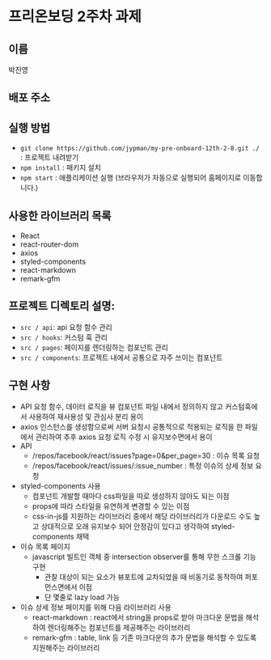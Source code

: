 # 프리온보딩 2주차 과제

## 이름
박진영

## 배포 주소


## 실행 방법
- `git clone https://github.com/jypman/my-pre-onboard-12th-2-8.git ./` : 프로젝트 내려받기
- `npm install` : 패키지 설치
- `npm start` : 애플리케이션 실행 (브라우저가 자동으로 실행되어 홈페이지로 이동합니다.)

## 사용한 라이브러리 목록
- React
- react-router-dom
- axios
- styled-components
- react-markdown
- remark-gfm

## 프로젝트 디렉토리 설명:
- `src / api`: api 요청 함수 관리
- `src / hooks`: 커스텀 훅 관리
- `src / pages`: 페이지를 렌더링하는 컴포넌트 관리
- `src / components`: 프로젝트 내에서 공통으로 자주 쓰이는 컴포넌트

## 구현 사항
- API 요청 함수, 데이터 로직을 뷰 컴포넌트 파일 내에서 정의하지 않고 커스텀훅에서 사용하여 재사용성 및 관심사 분리 용이
- axios 인스턴스를 생성함으로써 서버 요청시 공통적으로 적용되는 로직을 한 파일에서 관리하여 추후 axios 요청 로직 수정 시 유지보수면에서 용이
- API
  - /repos/facebook/react/issues?page=0&per_page=30 : 이슈 목록 요청
  - /repos/facebook/react/issues/:issue_number : 특정 이슈의 상세 정보 요청
- styled-components 사용
  - 컴포넌트 개발할 때마다 css파일을 따로 생성하지 않아도 되는 이점
  - props에 따라 스타일을 유연하게 변경할 수 있는 이점
  - css-in-js를 지원하는 라이브러리 중에서 해당 라이브러리가 다운로드 수도 높고
    상대적으로 오래 유지보수 되어 안정감이 있다고 생각하여 styled-components 채택
- 이슈 목록 페이지
  - javascript 빌트인 객체 중 intersection observer를 통해 무한 스크롤 기능 구현
    - 관찰 대상이 되는 요소가 뷰포트에 교차되었을 때 비동기로 동작하여 퍼포먼스면에서 이점
    - 단 몇줄로 lazy load 가능
- 이슈 상세 정보 페이지를 위해 다음 라이브러리 사용
  - react-markdown : react에서 string을 props로 받아 마크다운 문법을 해석하여 렌더링해주는 컴포넌트를 제공해주는 라이브러리 
  - remark-gfm : table, link 등 기존 마크다운의 추가 문법을 해석할 수 있도록 지원해주는 라이브러리

